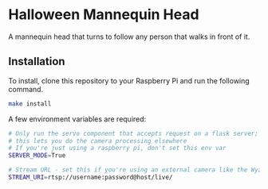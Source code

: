 # Halloween Mannequin Head
A mannequin head that turns to follow any person that walks in front of it.

## Installation
To install, clone this repository to your Raspberry Pi and run the following command.
```bash
make install
```

A few environment variables are required:

```bash
# Only run the servo component that accepts request on a flask server;
# this lets you do the camera processing elsewhere
# If you're just using a raspberry pi, don't set this env var
SERVER_MODE=True

# Stream URL - set this if you're using an external camera like the Wyze V2
STREAM_URI=rtsp://username:password@host/live/
```

